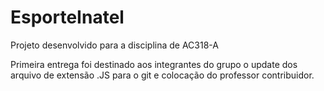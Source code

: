 # EsporteInatel
Projeto desenvolvido para a disciplina de AC318-A

Primeira entrega foi destinado aos integrantes do grupo o update dos arquivo de extensão .JS para o git e colocação do professor contribuidor.
